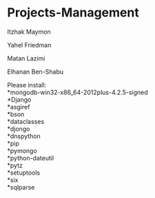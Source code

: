 # Projects-Management

Itzhak Maymon

Yahel Friedman

Matan Lazimi

Elhanan Ben-Shabu

<div/>Please install:
<div/>*mongodb-win32-x86_64-2012plus-4.2.5-signed
<div/>*Django
<div/>*asgiref
<div/>*bson
<div/>*dataclasses
<div/>*djongo	
<div/>*dnspython	
<div/>*pip
<div/>*pymongo
<div/>*python-dateutil
<div/>*pytz
<div/>*setuptools
<div/>*six
<div/>*sqlparse
